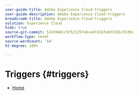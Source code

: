 ```yaml
---
user-guide-title: Adobe Experience Cloud-triggers
user-guide-description: Adobe Experience Cloud-triggers
breadcrumb-title: Adobe Experience Cloud-triggers
solution: Experience Cloud
hide: true
source-git-commit: 5243940cc97621257e6ce4f41bfe837d1bc5530c
workflow-type: tm+mt
source-wordcount: '14'
ht-degree: 100%

---
```


# Triggers {#triggers}

* [Home](home.md)
